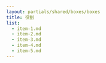 ```yaml
---
layout: partials/shared/boxes/boxes
title: 役割
list:
  - item-1.md
  - item-2.md
  - item-3.md
  - item-4.md
  - item-5.md
---
```

